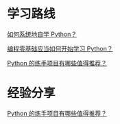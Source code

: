 # 学习路线

[如何系统地自学 Python？](https://www.zhihu.com/question/29138020/answer/81972368)

[编程零基础应当如何开始学习 Python？](https://www.zhihu.com/question/20039623/answer/64926634)

[Python 的练手项目有哪些值得推荐？](https://www.zhihu.com/question/29372574/answer/88744491)

# 经验分享

[Python 的练手项目有哪些值得推荐？](https://www.zhihu.com/question/29372574/answer/88624507)